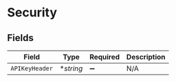 # Security


## Fields

| Field              | Type               | Required           | Description        |
| ------------------ | ------------------ | ------------------ | ------------------ |
| `APIKeyHeader`     | **string*          | :heavy_minus_sign: | N/A                |